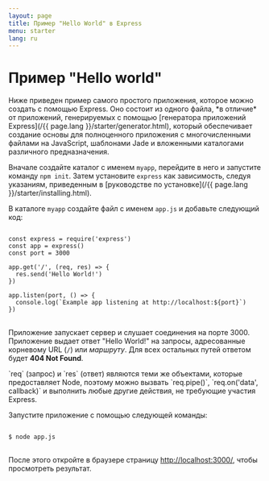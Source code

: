 ```yaml
---
layout: page
title: Пример "Hello World" в Express
menu: starter
lang: ru
---
```


# Пример "Hello world"

<div class="doc-box doc-info" markdown="1">
Ниже приведен пример самого простого приложения, которое можно создать с помощью Express. Оно состоит из одного файла, *в отличие* от приложений, генерируемых с помощью [генератора приложений Express](/{{ page.lang }}/starter/generator.html), который обеспечивает создание основы для полноценного приложения с многочисленными файлами на JavaScript, шаблонами Jade и вложенными каталогами различного предназначения.
</div>

Вначале создайте каталог с именем `myapp`, перейдите в него и запустите команду `npm init`. Затем установите `express` как зависимость, следуя указаниям, приведенным в [руководстве по установке](/{{ page.lang }}/starter/installing.html).

В каталоге `myapp` создайте файл с именем `app.js` и добавьте следующий код:

<pre>
<code class="language-javascript" translate="no">
const express = require('express')
const app = express()
const port = 3000

app.get('/', (req, res) => {
  res.send('Hello World!')
})

app.listen(port, () => {
  console.log(`Example app listening at http://localhost:${port}`)
})
</code>
</pre>

Приложение запускает сервер и слушает соединения на порте 3000. Приложение выдает ответ "Hello World!" на запросы, адресованные корневому URL (`/`) или _маршруту_. Для всех остальных путей ответом будет **404 Not Found**.

<div class="doc-box doc-notice" markdown="1">
`req` (запрос) и `res` (ответ) являются теми же объектами, которые предоставляет Node,  поэтому можно вызвать `req.pipe()`, `req.on('data', callback)` и выполнить любые другие действия, не требующие участия Express.
</div>

Запустите приложение с помощью следующей команды:

<pre>
<code class="language-sh" translate="no">
$ node app.js
</code>
</pre>

После этого откройте в браузере страницу [http://localhost:3000/](http://localhost:3000/), чтобы просмотреть результат.
